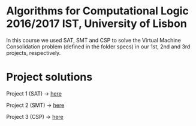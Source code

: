 # Algorithms for Computational Logic 2016/2017 IST, University of Lisbon

In this course we used SAT, SMT and CSP to solve the Virtual Machine
Consolidation problem (defined in the folder specs) in our 1st, 2nd and 3rd
projects, respectively.

# Project solutions

Project 1 (SAT) -> [here](https://github.com/rodamber/alc/tree/53f1a9c89f96c368b67ea9e2c864f25567c3169c)

Project 2 (SMT) -> [here](https://github.com/rodamber/alc/tree/c103225b49fa84c4b4b7d834bc8ed087bdddd150)

Project 3 (CSP) -> [here](https://github.com/rodamber/alc/tree/7b2526537cbcc7a86ca5e9543dbc5e99c536141c)
